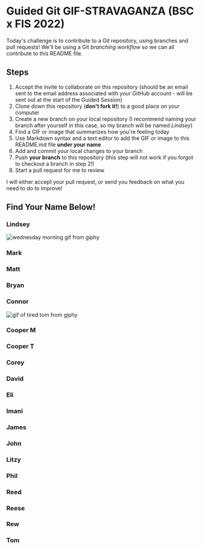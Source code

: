 # Guided Git GIF-STRAVAGANZA (BSC x FIS 2022)

Today's challenge is to contribute to a Git repository, using branches and pull requests! We'll be using a Git *branching workflow* so we can all contribute to this README file.

## Steps

1. Accept the invite to collaborate on this repository (should be an email sent to the email address associated with your GitHub account - will be sent out at the start of the Guided Session)
2. Clone down this repository (**don't fork it!**) to a good place on your computer
3. Create a new branch on your local repository (I recommend naming your branch after yourself in this case, so my branch will be named _Lindsey_)
4. Find a GIF or image that summarizes how you're feeling today
5. Use Markdown syntax and a text editor to add the GIF or image to this README.md file **under your name**
6. Add and commit your local changes to your branch
7. Push **your branch** to this repository (this step will not work if you forgot to checkout a branch in step 2!)
8. Start a pull request for me to review

I will either accept your pull request, or send you feedback on what you need to do to improve!

## Find Your Name Below!

### Lindsey

![wednesday morning gif from giphy](https://media.giphy.com/media/wdgX1eCnUd8ZzWIMi4/giphy-downsized.gif)

### Mark



### Matt



### Bryan



### Connor

![gif of tired tom from giphy](https://media.giphy.com/media/RTIGQQZwkGy9q/giphy-downsized.gif)

### Cooper M



### Cooper T



### Corey



### David



### Eli



### Imani



### James



### John



### Litzy



### Phil



### Reed



### Reese



### Rew



### Tom



